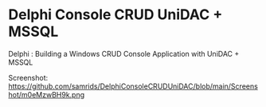 # Delphi Console CRUD UniDAC + MSSQL
Delphi : Building a Windows CRUD Console Application with UniDAC + MSSQL

Screenshot:
https://github.com/samrids/DelphiConsoleCRUDUniDAC/blob/main/Screenshot/m0eMzwBH9k.png

